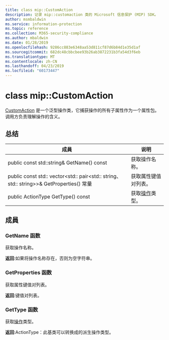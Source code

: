 ```yaml
---
title: class mip::CustomAction
description: 记录 mip::customaction 类的 Microsoft 信息保护 (MIP) SDK。
author: msmbaldwin
ms.service: information-protection
ms.topic: reference
ms.collection: M365-security-compliance
ms.author: mbaldwin
ms.date: 01/28/2019
ms.openlocfilehash: 9286cc883e6348aa53d811cf87d6b84d1e35d1af
ms.sourcegitcommit: 682dc48cbbcbee93b26ab3872231b3fa54d3f6eb
ms.translationtype: MT
ms.contentlocale: zh-CN
ms.lasthandoff: 04/23/2019
ms.locfileid: "60173447"
---
```

# <a name="class-mipcustomaction"></a>class mip::CustomAction 
[CustomAction](class_mip_customaction.md) 是一个泛型操作类，它捕获操作的所有子属性作为一个属性包。 调用方负责理解操作的含义。
  
## <a name="summary"></a>总结
 成員                        | 说明                                
--------------------------------|---------------------------------------------
public const std::string& GetName() const  |  获取操作名称。
public const std:: vector\<std:: pair\<std:: string、 std:: string\>\>& GetProperties() 常量  |  获取属性键值对列表。
public ActionType GetType() const  |  获取[操作](class_mip_action.md)类型。

## <a name="members"></a>成員
  
### <a name="getname-function"></a>GetName 函数
获取操作名称。

  
**返回**:如果将操作名称存在，否则为空字符串。
  
### <a name="getproperties-function"></a>GetProperties 函数
获取属性键值对列表。

  
**返回**:键值对列表。

### <a name="gettype-function"></a>GetType 函数
获取[操作](class_mip_action.md)类型。

  
**返回**:ActionType：此基类可以转换成的派生操作类型。